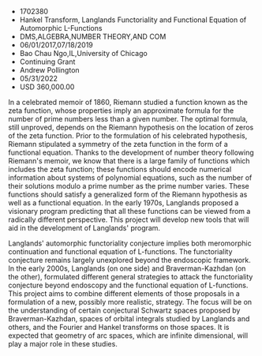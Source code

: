 
* 1702380
* Hankel Transform, Langlands Functoriality and Functional Equation of Automorphic L-Functions
* DMS,ALGEBRA,NUMBER THEORY,AND COM
* 06/01/2017,07/18/2019
* Bao Chau Ngo,IL,University of Chicago
* Continuing Grant
* Andrew Pollington
* 05/31/2022
* USD 360,000.00

In a celebrated memoir of 1860, Riemann studied a function known as the zeta
function, whose properties imply an approximate formula for the number of prime
numbers less than a given number. The optimal formula, still unproved, depends
on the Riemann hypothesis on the location of zeros of the zeta function. Prior
to the formulation of his celebrated hypothesis, Riemann stipulated a symmetry
of the zeta function in the form of a functional equation. Thanks to the
development of number theory following Riemann's memoir, we know that there is a
large family of functions which includes the zeta function; these functions
should encode numerical information about systems of polynomial equations, such
as the number of their solutions modulo a prime number as the prime number
varies. These functions should satisfy a generalized form of the Riemann
hypothesis as well as a functional equation. In the early 1970s, Langlands
proposed a visionary program predicting that all these functions can be viewed
from a radically different perspective. This project will develop new tools that
will aid in the development of Langlands' program.

Langlands' automorphic functoriality conjecture implies both meromorphic
continuation and functional equation of L-functions. The functoriality
conjecture remains largely unexplored beyond the endoscopic framework. In the
early 2000s, Langlands (on one side) and Braverman-Kazhdan (on the other),
formulated different general strategies to attack the functoriality conjecture
beyond endoscopy and the functional equation of L-functions. This project aims
to combine different elements of those proposals in a formulation of a new,
possibly more realistic, strategy. The focus will be on the understanding of
certain conjectural Schwartz spaces proposed by Braverman-Kazhdan, spaces of
orbital integrals studied by Langlands and others, and the Fourier and Hankel
transforms on those spaces. It is expected that geometry of arc spaces, which
are infinite dimensional, will play a major role in these studies.
